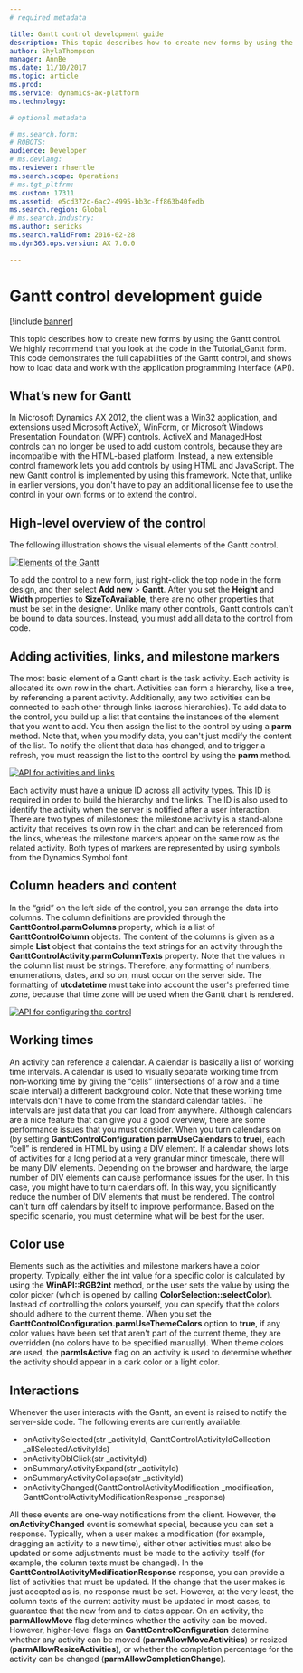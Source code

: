 ```yaml
---
# required metadata

title: Gantt control development guide
description: This topic describes how to create new forms by using the Gantt control.
author: ShylaThompson
manager: AnnBe
ms.date: 11/10/2017
ms.topic: article
ms.prod: 
ms.service: dynamics-ax-platform
ms.technology: 

# optional metadata

# ms.search.form: 
# ROBOTS: 
audience: Developer
# ms.devlang: 
ms.reviewer: rhaertle
ms.search.scope: Operations
# ms.tgt_pltfrm: 
ms.custom: 17311
ms.assetid: e5cd372c-6ac2-4995-bb3c-ff863b40fedb
ms.search.region: Global
# ms.search.industry: 
ms.author: sericks
ms.search.validFrom: 2016-02-28
ms.dyn365.ops.version: AX 7.0.0

---
```


# Gantt control development guide

[!include [banner](../includes/banner.md)]

This topic describes how to create new forms by using the Gantt control. We highly recommend that you look at the code in the Tutorial_Gantt form. This code demonstrates the full capabilities of the Gantt control, and shows how to load data and work with the application programming interface (API).

What’s new for Gantt
--------------------

In Microsoft Dynamics AX 2012, the client was a Win32 application, and extensions used Microsoft ActiveX, WinForm, or Microsoft Windows Presentation Foundation (WPF) controls. ActiveX and ManagedHost controls can no longer be used to add custom controls, because they are incompatible with the HTML-based platform. Instead, a new extensible control framework lets you add controls by using HTML and JavaScript. The new Gantt control is implemented by using this framework. Note that, unlike in earlier versions, you don't have to pay an additional license fee to use the control in your own forms or to extend the control.

## High-level overview of the control
The following illustration shows the visual elements of the Gantt control.

[![Elements of the Gantt](./media/ganttchartelements.png)](./media/ganttchartelements.png)

To add the control to a new form, just right-click the top node in the form design, and then select **Add new** &gt; **Gantt**. After you set the **Height** and **Width** properties to **SizeToAvailable**, there are no other properties that must be set in the designer. Unlike many other controls, Gantt controls can't be bound to data sources. Instead, you must add all data to the control from code.

## Adding activities, links, and milestone markers
The most basic element of a Gantt chart is the task activity. Each activity is allocated its own row in the chart. Activities can form a hierarchy, like a tree, by referencing a parent activity. Additionally, any two activities can be connected to each other through links (across hierarchies). To add data to the control, you build up a list that contains the instances of the element that you want to add. You then assign the list to the control by using a **parm** method. Note that, when you modify data, you can't just modify the content of the list. To notify the client that data has changed, and to trigger a refresh, you must reassign the list to the control by using the **parm** method.

[![API for activities and links](./media/ganttchartactivitiesapi.png)](./media/ganttchartactivitiesapi.png)

Each activity must have a unique ID across all activity types. This ID is required in order to build the hierarchy and the links. The ID is also used to identify the activity when the server is notified after a user interaction. There are two types of milestones: the milestone activity is a stand-alone activity that receives its own row in the chart and can be referenced from the links, whereas the milestone markers appear on the same row as the related activity. Both types of markers are represented by using symbols from the Dynamics Symbol font.

## Column headers and content
In the “grid” on the left side of the control, you can arrange the data into columns. The column definitions are provided through the **GanttControl.parmColumns** property, which is a list of **GanttControlColumn** objects. The content of the columns is given as a simple **List** object that contains the text strings for an activity through the **GanttControlActivity.parmColumnTexts** property. Note that the values in the column list must be strings. Therefore, any formatting of numbers, enumerations, dates, and so on, must occur on the server side. The formatting of **utcdatetime** must take into account the user's preferred time zone, because that time zone will be used when the Gantt chart is rendered.

[![API for configuring the control](./media/ganttchartconfigurationapi.png)](./media/ganttchartconfigurationapi.png)

## Working times
An activity can reference a calendar. A calendar is basically a list of working time intervals. A calendar is used to visually separate working time from non-working time by giving the “cells” (intersections of a row and a time scale interval) a different background color. Note that these working time intervals don't have to come from the standard calendar tables. The intervals are just data that you can load from anywhere. Although calendars are a nice feature that can give you a good overview, there are some performance issues that you must consider. When you turn calendars on (by setting **GanttControlConfiguration.parmUseCalendars** to **true**), each “cell” is rendered in HTML by using a DIV element. If a calendar shows lots of activities for a long period at a very granular minor timescale, there will be many DIV elements. Depending on the browser and hardware, the large number of DIV elements can cause performance issues for the user. In this case, you might have to turn calendars off. In this way, you significantly reduce the number of DIV elements that must be rendered. The control can't turn off calendars by itself to improve performance. Based on the specific scenario, you must determine what will be best for the user.

## Color use
Elements such as the activities and milestone markers have a color property. Typically, either the int value for a specific color is calculated by using the **WinAPI::RGB2int** method, or the user sets the value by using the color picker (which is opened by calling **ColorSelection::selectColor**). Instead of controlling the colors yourself, you can specify that the colors should adhere to the current theme. When you set the **GanttControlConfiguration.parmUseThemeColors** option to **true**, if any color values have been set that aren't part of the current theme, they are overridden (no colors have to be specified manually). When theme colors are used, the **parmIsActive** flag on an activity is used to determine whether the activity should appear in a dark color or a light color.

## Interactions
Whenever the user interacts with the Gantt, an event is raised to notify the server-side code. The following events are currently available:

-   onActivitySelected(str \_activityId, GanttControlActivityIdCollection \_allSelectedActivityIds)
-   onActivityDblClick(str \_activityId)
-   onSummaryActivityExpand(str \_activityId)
-   onSummaryActivityCollapse(str \_activityId)
-   onActivityChanged(GanttControlActivityModification \_modification, GanttControlActivityModificationResponse \_response)

All these events are one-way notifications from the client. However, the **onActivityChanged** event is somewhat special, because you can set a response. Typically, when a user makes a modification (for example, dragging an activity to a new time), either other activities must also be updated or some adjustments must be made to the activity itself (for example, the column texts must be changed). In the **GanttControlActivityModificationResponse** response, you can provide a list of activities that must be updated. If the change that the user makes is just accepted as is, no response must be set. However, at the very least, the column texts of the current activity must be updated in most cases, to guarantee that the new from and to dates appear. On an activity, the **parmAllowMove** flag determines whether the activity can be moved. However, higher-level flags on **GanttControlConfiguration** determine whether any activity can be moved (**parmAllowMoveActivities**) or resized (**parmAllowResizeActivities**), or whether the completion percentage for the activity can be changed (**parmAllowCompletionChange**).



